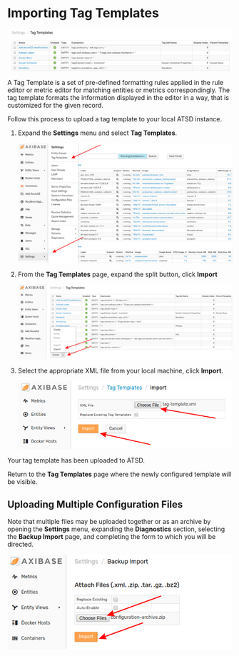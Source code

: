 # Importing Tag Templates

![](images/tag-templates.png)

A Tag Template is a set of pre-defined formatting rules applied in the rule editor or metric editor for matching entities or metrics correspondingly. The tag template formats the information displayed in the editor in a way, that is customized for the given record.

Follow this process to upload a tag template to your local ATSD instance.

1. Expand the **Settings** menu and select **Tag Templates**.

    ![](images/settings-tag-templates.png)

2. From the **Tag Templates** page, expand the split button, click **Import**

    ![](images/split-import.png)

3. Select the appropriate XML file from your local machine, click **Import**.

    ![](images/import-tag-template.png)

Your tag template has been uploaded to ATSD.

Return to the **Tag Templates** page where the newly configured template will be visible.

## Uploading Multiple Configuration Files

Note that multiple files may be uploaded together or as an archive by opening the **Settings** menu, expanding the **Diagnostics** section, selecting the **Backup Import** page, and completing the form to which you will be directed.

![](images/backup-import.png)
